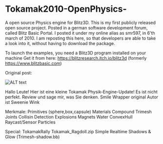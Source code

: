 # Tokamak2010-OpenPhysics-
A open source Physics engine for Blitz3D.
This is my first publicly released open source project.
Posted in a german software development forum, called Blitz Basic Portal.
I posted it under my online alias as smr597, in 6'th march of 2010.
I am reposting this here, so that developers are able to take a look into it, without having to download the package.

To launch the examples, you need a Blitz3D program installed on your machine
Get it from here: https://blitzresearch.itch.io/blitz3d (formerly https://www.blitzbasic.com)

Original post:

![ALT text](https://www.blitzforum.de/gallery/images/0be470c00c35.jpg "Tokamak 2010 (OpenPhysics) screenshot")

Hallo Leute!
Hier ist eine kleine Tokamak Physik-Engine-Update!
Es ist nicht perfekt.
Review und sage mir, was Sie denken. Smile
Wrapper original Autor ist Sweenie Wink

Merkmale:
Primitives (sphere,box,capsule)
Materials
Compound
Trimesh
Joints
Collisin Detection
Explosions
Magnets
Water
ConvexHull
Raycast/Sensor
Particles

Special:
TokamakRally
Tokamak_Ragdoll.zip
Simple Realtime Shadows & Glow (Trimesh-shadow.bb)
